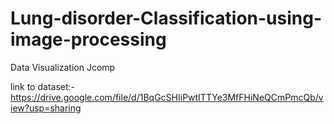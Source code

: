 # Lung-disorder-Classification-using-image-processing
Data Visualization Jcomp

link to dataset:-https://drive.google.com/file/d/1BqGcSHIiPwtITTYe3MfFHiNeQCmPmcQb/view?usp=sharing
